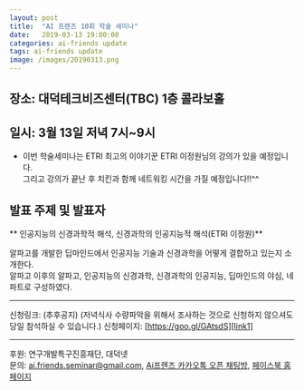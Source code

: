 ```yaml
---
layout: post
title:  "AI 프렌즈 10회 학술 세미나"
date:   2019-03-13 19:00:00
categories: ai-friends update
tags: ai-friends update
image: /images/20190313.png
---
```


## 장소: 대덕테크비즈센터(TBC) 1층 콜라보홀
## 일시: 3월 13일 저녁 7시~9시

- 이번 학술세미나는 ETRI 최고의 이야기꾼 ETRI 이정원님의 강의가 있을 예정입니다.   
  그리고 강의가 끝난 후 치킨과 함께 네트워킹 시간을 가질 예정입니다!!^^  
  

## 발표 주제 및 발표자  
** 인공지능의 신경과학적 해석, 신경과학의 인공지능적 해석(ETRI 이정원)**    

알파고를 개발한 딥마인드에서 인공지능 기술과 신경과학을 어떻게 결합하고 있는지 소개한다.  
알파고 이후의 알파고, 인공지능의 신경과학, 신경과학의 인공지능, 딥마인드의 야심, 네 파트로 구성하였다.

***  
신청링크: (추후공지) (저녁식사 수량파악을 위해서 조사하는 것으로 신청하지 않으셔도 당일 참석하실 수 있습니다.)
신청페이지: [https://goo.gl/GAtsdS][link1]


***  

후원: 연구개발특구진흥재단, 대덕넷   
문의: ai.friends.seminar@gmail.com,
[Ai프렌즈 카카오톡 오픈 채팅방][kakao_ai],
[페이스북 홈페이지][facebook_ai]

[kakao_ai]:     https://open.kakao.com/o/ggewxi2
[facebook_ai]:  https://www.facebook.com/groups/aifriend/
[link1]: https://goo.gl/GAtsdS
